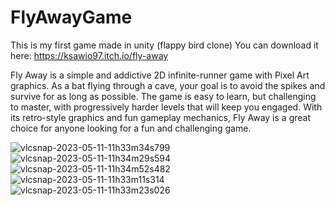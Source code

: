 # FlyAwayGame
This is my first game made in unity (flappy bird clone) 
You can download it here: https://ksawio97.itch.io/fly-away

Fly Away is a simple and addictive 2D infinite-runner game with Pixel Art graphics. As a bat flying through a cave, your goal is to avoid the spikes and survive for as long as possible. The game is easy to learn, but challenging to master, with progressively harder levels that will keep you engaged. With its retro-style graphics and fun gameplay mechanics, Fly Away is a great choice for anyone looking for a fun and challenging game.

![vlcsnap-2023-05-11-11h33m34s799](https://github.com/ksawio97/FlyAwayGame/assets/96286438/aeecbad0-329b-438b-bde3-7c7d8939cb9c)
![vlcsnap-2023-05-11-11h34m29s594](https://github.com/ksawio97/FlyAwayGame/assets/96286438/0fbb4c91-b8e9-479b-84cb-8690d74f1d4f)
![vlcsnap-2023-05-11-11h34m52s482](https://github.com/ksawio97/FlyAwayGame/assets/96286438/3d67105e-3091-4425-8fc4-266ac02a201c)
![vlcsnap-2023-05-11-11h33m11s314](https://github.com/ksawio97/FlyAwayGame/assets/96286438/cd6ce46f-66d7-49bc-a44c-7794cdf332f4)
![vlcsnap-2023-05-11-11h33m23s026](https://github.com/ksawio97/FlyAwayGame/assets/96286438/ee9abfd0-5bae-48ed-8d02-6fe26b1c88f9)
